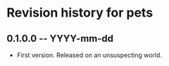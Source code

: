 # Revision history for pets

## 0.1.0.0 -- YYYY-mm-dd

* First version. Released on an unsuspecting world.
